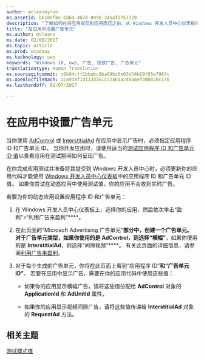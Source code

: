 ```yaml
---
author: mcleanbyron
ms.assetid: bb105fbe-bbbd-4d78-899b-345af2757720
description: "了解如何在将应用提交到应用商店之前，从 Windows 开发人员中心仪表板向应用添加应用程序 ID 和广告单元 ID 值。"
title: "在应用中设置广告单元"
ms.author: mcleans
ms.date: 02/08/2017
ms.topic: article
ms.prod: windows
ms.technology: uwp
keywords: "Windows 10, uwp, 广告, 投放广告, 广告单元"
translationtype: Human Translation
ms.sourcegitcommit: c6b64cff1bbebc8ba69bc6e03d34b69f85e798fc
ms.openlocfilehash: 32a934f1d113d561c72ab3ac48a8ef3d0820c176
ms.lasthandoff: 02/07/2017

---
```


# <a name="set-up-ad-units-in-your-app"></a>在应用中设置广告单元




当你使用 [AdControl](https://msdn.microsoft.com/library/windows/apps/microsoft.advertising.winrt.ui.adcontrol.aspx) 或 [InterstitialAd](https://msdn.microsoft.com/library/windows/apps/microsoft.advertising.winrt.ui.interstitialad.aspx) 在应用中显示广告时，必须指定应用程序 ID 和广告单元 ID。 当你开发应用时，请使用适当的[测试应用程序 ID 和广告单元 ID 值](test-mode-values.md)以查看应用在测试期间如何呈现广告。

在你完成应用测试并准备将其提交到 Windows 开发人员中心时，必须更新你的应用代码才能使用 [Windows 开发人员中心仪表板](https://msdn.microsoft.com/library/windows/apps/mt170658.aspx)中的应用程序 ID 和广告单元 ID 值。 如果你尝试在动态应用中使用测试值，你的应用不会收到实时广告。

若要为你的动态应用设置应用程序 ID 和广告单元：

1.  在 Windows 开发人员中心仪表板上，选择你的应用，然后依次单击“盈利”&gt;“利用广告来盈利”****。
2.  在此页面的“Microsoft Advertising 广告单元”****部分中，创建一个广告单元。 对于广告单元类型，如果你使用的是 **AdControl**，则选择“横幅”****，如果你使用的是 **InterstitialAd**，则选择“间隙视频”****。 有关此页面的详细信息，请参阅[利用广告来盈利](../publish/monetize-with-ads.md)。

3.  对于每个生成的广告单元，你将在此页面上看到“应用程序 ID”****和“广告单元 ID”****。 若要在应用中显示广告，需要在你的应用代码中使用这些值：

    * 如果你的应用显示横幅广告，请将这些值分配给 **AdControl** 对象的 **ApplicationId** 和 **AdUnitId** 属性。

    * 如果你的应用显示视频间隙广告，请将这些值传递给 **InterstitialAd** 对象的 **RequestAd** 方法。

 

## <a name="related-topics"></a>相关主题

[测试模式值](test-mode-values.md)


 

 


